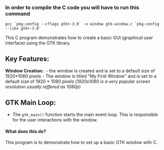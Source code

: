 ### In order to compile the C code you will have to run this command 
`` gcc `pkg-config --cflags gtk+-3.0` -o window gtk-window.c `pkg-config --libs gtk+-3.0`  `` 

This C program demonstrates how to create a basic GUI (graphical user interface) using the GTK library.


## **Key Features:**
  
  **Window Creation:**.
    - the window is created and is set to a default size of 1920*1080 pixels
    - The window is titled "My First Window" and is set to a default size of 1920 * 1080 pixels
      (*1920x1080 is a very popular screen resolution usually reffered as 1080p*)
      
## **GTK Main Loop:**
   - The `gtk_main()` function starts the main event loop.  This is responsible for the user interactions with the window.  

#### **What does this do?**
This program is to demonstrate how to set up a basic GTK window with C.
